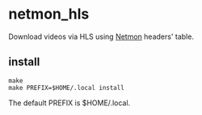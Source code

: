 # netmon\_hls

Download videos via HLS using [Netmon](https://github.com/kpion/netmon) headers' table.

## install
```shell
make
make PREFIX=$HOME/.local install
```
The default PREFIX is $HOME/.local.
